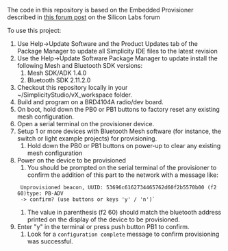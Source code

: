 The code in this repository is based on the Embedded Provisioner described in [this forum post](https://www.silabs.com/community/wireless/bluetooth/knowledge-base.entry.html/2018/05/31/bt_mesh_embeddedpro-qoHB) on the Silicon Labs forum

To use this project:
1. Use Help->Update Software and the Product Updates tab of the Package Manager to update all Simplicity IDE files to the latest revision
2. Use the Help->Update Software Package Manager to update install the following Mesh and Bluetooth SDK versions:
   1. Mesh SDK/ADK 1.4.0
   2. Bluetooth SDK 2.11.2.0
3. Checkout this repository locally in your ~/SimplicityStudio/vX_workspace folder.
4. Build and program on a BRD4104A radio/dev board.
5. On boot, hold down the PB0 or PB1 buttons to factory reset any existing mesh configuration.
6. Open a serial terminal on the provisioner device.
7. Setup 1 or more devices with Bluetooth Mesh software (for instance, the switch or light example projects) for provisioning.
   1. Hold down the PB0 or PB1 buttons on power-up to clear any existing mesh configuration
8. Power on the device to be provisioned
   1. You should be prompted on the serial terminal of the provisioner to confirm the addition of this part to the network with a message like:
   ```
    Unprovisioned beacon, UUID: 53696c6162734465762d60f2b5570b00 (f2 60)type: PB-ADV
    -> confirm? (use buttons or keys 'y' / 'n')`
   ```
   1. The value in parenthesis (f2 60) should match the bluetooth address printed on the display of the device to be provisioned.
9. Enter "y" in the terminal or press push button PB1 to confirm.
   1. Look for a `configuration complete` message to confirm provisioning was successful.


